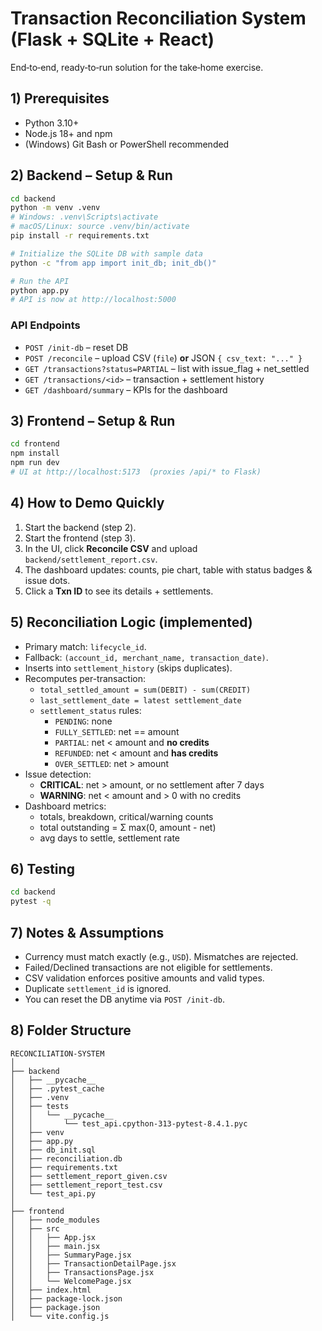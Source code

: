 # Transaction Reconciliation System (Flask + SQLite + React)

End‑to‑end, ready‑to‑run solution for the take‑home exercise.

## 1) Prerequisites
- Python 3.10+
- Node.js 18+ and npm
- (Windows) Git Bash or PowerShell recommended

## 2) Backend – Setup & Run
```bash
cd backend
python -m venv .venv
# Windows: .venv\Scripts\activate
# macOS/Linux: source .venv/bin/activate
pip install -r requirements.txt

# Initialize the SQLite DB with sample data
python -c "from app import init_db; init_db()"

# Run the API
python app.py
# API is now at http://localhost:5000
```

### API Endpoints
- `POST /init-db` – reset DB
- `POST /reconcile` – upload CSV (`file`) **or** JSON `{ csv_text: "..." }`
- `GET /transactions?status=PARTIAL` – list with issue_flag + net_settled
- `GET /transactions/<id>` – transaction + settlement history
- `GET /dashboard/summary` – KPIs for the dashboard

## 3) Frontend – Setup & Run
```bash
cd frontend
npm install
npm run dev
# UI at http://localhost:5173  (proxies /api/* to Flask)
```

## 4) How to Demo Quickly
1. Start the backend (step 2).
2. Start the frontend (step 3).
3. In the UI, click **Reconcile CSV** and upload `backend/settlement_report.csv`.
4. The dashboard updates: counts, pie chart, table with status badges & issue dots.
5. Click a **Txn ID** to see its details + settlements.

## 5) Reconciliation Logic (implemented)
- Primary match: `lifecycle_id`.
- Fallback: `(account_id, merchant_name, transaction_date)`.
- Inserts into `settlement_history` (skips duplicates).
- Recomputes per-transaction:
  - `total_settled_amount = sum(DEBIT) - sum(CREDIT)`
  - `last_settlement_date = latest settlement_date`
  - `settlement_status` rules:
    - `PENDING`: none
    - `FULLY_SETTLED`: net == amount
    - `PARTIAL`: net < amount and **no credits**
    - `REFUNDED`: net < amount and **has credits**
    - `OVER_SETTLED`: net > amount
- Issue detection:
  - **CRITICAL**: net > amount, or no settlement after 7 days
  - **WARNING**: net < amount and > 0 with no credits
- Dashboard metrics:
  - totals, breakdown, critical/warning counts
  - total outstanding = Σ max(0, amount - net)
  - avg days to settle, settlement rate

## 6) Testing
```bash
cd backend
pytest -q
```

## 7) Notes & Assumptions
- Currency must match exactly (e.g., `USD`). Mismatches are rejected.
- Failed/Declined transactions are not eligible for settlements.
- CSV validation enforces positive amounts and valid types.
- Duplicate `settlement_id` is ignored.
- You can reset the DB anytime via `POST /init-db`.

## 8) Folder Structure
```
RECONCILIATION-SYSTEM
│
├── backend
│   ├── __pycache__
│   ├── .pytest_cache
│   ├── .venv
│   ├── tests
│   │   └── __pycache__
│   │       └── test_api.cpython-313-pytest-8.4.1.pyc
│   ├── venv
│   ├── app.py
│   ├── db_init.sql
│   ├── reconciliation.db
│   ├── requirements.txt
│   ├── settlement_report_given.csv
│   ├── settlement_report_test.csv
│   └── test_api.py
│
├── frontend
│   ├── node_modules
│   ├── src
│   │   ├── App.jsx
│   │   ├── main.jsx
│   │   ├── SummaryPage.jsx
│   │   ├── TransactionDetailPage.jsx
│   │   ├── TransactionsPage.jsx
│   │   └── WelcomePage.jsx
│   ├── index.html
│   ├── package-lock.json
│   ├── package.json
│   └── vite.config.js

```